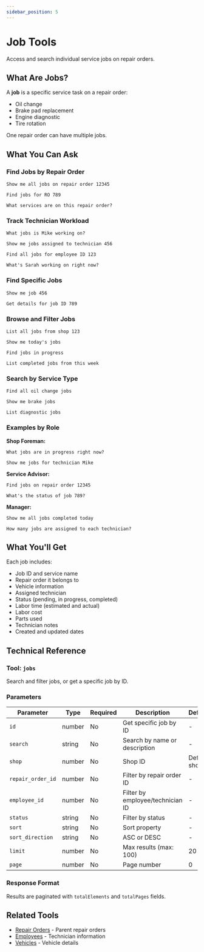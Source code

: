 ```yaml
---
sidebar_position: 5
---
```


# Job Tools

Access and search individual service jobs on repair orders.

## What Are Jobs?

A **job** is a specific service task on a repair order:
- Oil change
- Brake pad replacement
- Engine diagnostic
- Tire rotation

One repair order can have multiple jobs.

## What You Can Ask

### Find Jobs by Repair Order

```
Show me all jobs on repair order 12345
```

```
Find jobs for RO 789
```

```
What services are on this repair order?
```

### Track Technician Workload

```
What jobs is Mike working on?
```

```
Show me jobs assigned to technician 456
```

```
Find all jobs for employee ID 123
```

```
What's Sarah working on right now?
```

### Find Specific Jobs

```
Show me job 456
```

```
Get details for job ID 789
```

### Browse and Filter Jobs

```
List all jobs from shop 123
```

```
Show me today's jobs
```

```
Find jobs in progress
```

```
List completed jobs from this week
```

### Search by Service Type

```
Find all oil change jobs
```

```
Show me brake jobs
```

```
List diagnostic jobs
```

### Examples by Role

**Shop Foreman:**
```
What jobs are in progress right now?
```

```
Show me jobs for technician Mike
```

**Service Advisor:**
```
Find jobs on repair order 12345
```

```
What's the status of job 789?
```

**Manager:**
```
Show me all jobs completed today
```

```
How many jobs are assigned to each technician?
```

## What You'll Get

Each job includes:
- Job ID and service name
- Repair order it belongs to
- Vehicle information
- Assigned technician
- Status (pending, in progress, completed)
- Labor time (estimated and actual)
- Labor cost
- Parts used
- Technician notes
- Created and updated dates

## Technical Reference

### Tool: `jobs`

Search and filter jobs, or get a specific job by ID.

### Parameters

| Parameter | Type | Required | Description | Default |
|-----------|------|----------|-------------|---------|
| `id` | number | No | Get specific job by ID | - |
| `search` | string | No | Search by name or description | - |
| `shop` | number | No | Shop ID | Default shop |
| `repair_order_id` | number | No | Filter by repair order ID | - |
| `employee_id` | number | No | Filter by employee/technician ID | - |
| `status` | string | No | Filter by status | - |
| `sort` | string | No | Sort property | - |
| `sort_direction` | string | No | ASC or DESC | - |
| `limit` | number | No | Max results (max: 100) | 20 |
| `page` | number | No | Page number | 0 |

### Response Format

Results are paginated with `totalElements` and `totalPages` fields.

## Related Tools

- [Repair Orders](./repair-orders.md) - Parent repair orders
- [Employees](./employees.md) - Technician information
- [Vehicles](./vehicles.md) - Vehicle details
